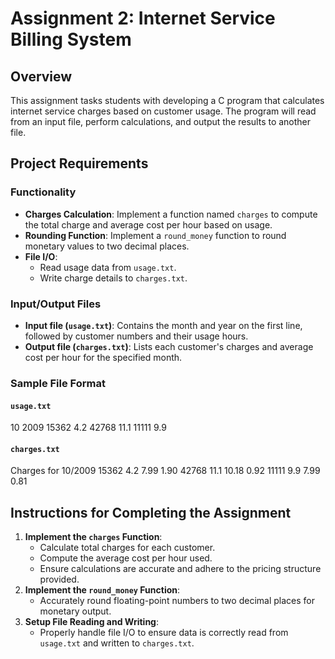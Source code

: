# Assignment 2: Internet Service Billing System

## Overview
This assignment tasks students with developing a C program that calculates internet service charges based on customer usage. The program will read from an input file, perform calculations, and output the results to another file.

## Project Requirements
### Functionality
- **Charges Calculation**: Implement a function named `charges` to compute the total charge and average cost per hour based on usage.
- **Rounding Function**: Implement a `round_money` function to round monetary values to two decimal places.
- **File I/O**:
  - Read usage data from `usage.txt`.
  - Write charge details to `charges.txt`.

### Input/Output Files
- **Input file (`usage.txt`)**: Contains the month and year on the first line, followed by customer numbers and their usage hours.
- **Output file (`charges.txt`)**: Lists each customer's charges and average cost per hour for the specified month.

### Sample File Format
#### `usage.txt`
10 2009 15362 4.2 42768 11.1 11111 9.9

#### `charges.txt`
Charges for 10/2009 15362 4.2 7.99 1.90 42768 11.1 10.18 0.92 11111 9.9 7.99 0.81

## Instructions for Completing the Assignment
1. **Implement the `charges` Function**:
   - Calculate total charges for each customer.
   - Compute the average cost per hour used.
   - Ensure calculations are accurate and adhere to the pricing structure provided.
2. **Implement the `round_money` Function**:
   - Accurately round floating-point numbers to two decimal places for monetary output.
3. **Setup File Reading and Writing**:
   - Properly handle file I/O to ensure data is correctly read from `usage.txt` and written to `charges.txt`.


